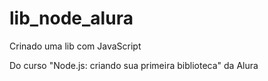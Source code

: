 # lib_node_alura

Crinado uma lib com JavaScript

Do curso "Node.js: criando sua primeira biblioteca" da Alura
